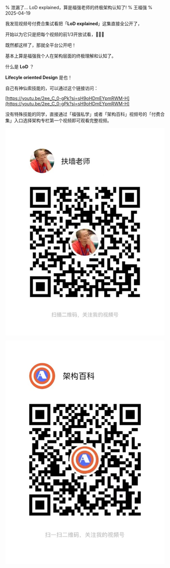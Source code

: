 % 泄漏了... LoD explained，算是福强老师的终极架构认知了!
% 王福强
% 2025-04-19

我发现视频号付费合集试看把「**LoD explained**」这集直接全公开了，

开始以为它只是把每个视频的前1/3开放试看，🤣🤣🤣

既然都这样了，那就全平台公开吧！

基本上算是福强我个人在架构层面的终极理解和认知了。  

什么是 **LoD** ？ 

**Lifecyle oriented Design** 是也！

自己有神仙索技能的，可以通过这个链接访问：

[https://youtu.be/2ee_C_0-gPk?si=sH9oHDmEYpmRWM-H](https://youtu.be/2ee_C_0-gPk?si=sH9oHDmEYpmRWM-H)

没有特殊技能的同学，直接通过「福强私学」或者「架构百科」视频号的「付费合集」入口选择架构专栏第一个视频即可观看完整视频。

![](/images/my_shipinhao.pic.jpg)

![](/images/jiagoubaike_shipinhao.pic.jpg)

